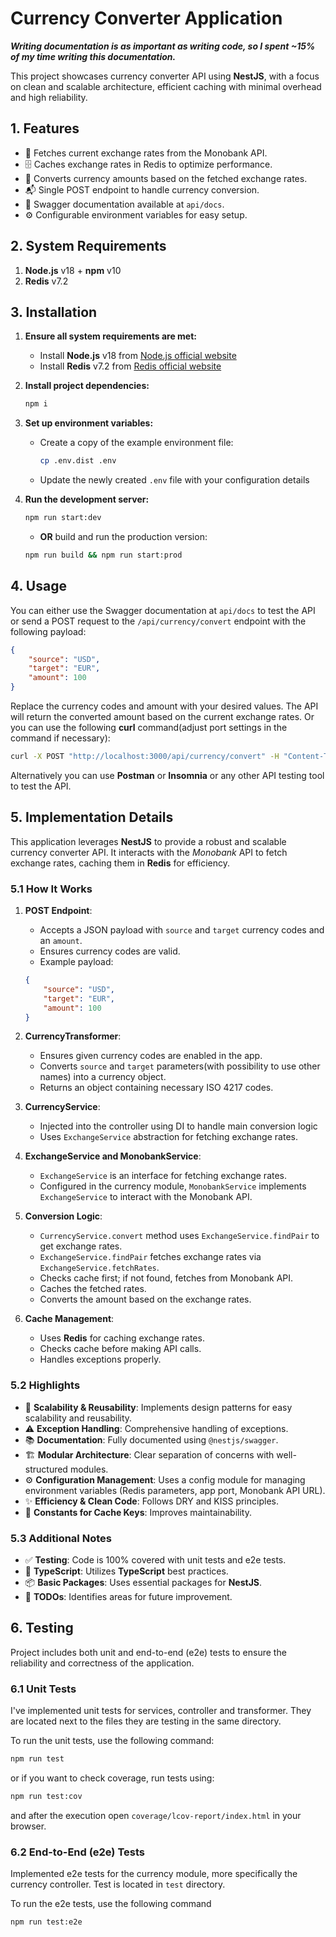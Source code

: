 
# Currency Converter Application


***Writing documentation is as important as writing code, so I spent ~15% of my time writing this documentation.***

This project showcases currency converter API using **NestJS**, with a focus on clean and scalable architecture, efficient caching with minimal overhead and high reliability.

## 1. Features

- 💱 Fetches current exchange rates from the Monobank API.
- 🗄️ Caches exchange rates in Redis to optimize performance.
- 🔄 Converts currency amounts based on the fetched exchange rates.
- 📬 Single POST endpoint to handle currency conversion.
- 📄 Swagger documentation available at `api/docs`.
- ⚙️ Configurable environment variables for easy setup.

## 2. System Requirements

1. **Node.js** v18 + **npm** v10
2. **Redis** v7.2

## 3. Installation

1. **Ensure all system requirements are met:**
    - Install **Node.js** v18 from [Node.js official website](https://nodejs.org/)
    - Install **Redis** v7.2 from [Redis official website](https://redis.io/)

2. **Install project dependencies:**
   ```sh
   npm i
   ```

3. **Set up environment variables:**
    - Create a copy of the example environment file:
      ```sh
      cp .env.dist .env
      ```
    - Update the newly created `.env` file with your configuration details

4. **Run the development server:**
   ```sh
   npm run start:dev
   ```
    - **OR** build and run the production version:
   ```sh
   npm run build && npm run start:prod
   ```
## 4. Usage
You can either use the Swagger documentation at `api/docs` to test the API or send a POST request to the `/api/currency/convert` endpoint with the following payload:
```json
{
    "source": "USD",
    "target": "EUR",
    "amount": 100
}
```
Replace the currency codes and amount with your desired values. The API will return the converted amount based on the current exchange rates.
Or you can use the following **curl** command(adjust port settings in the command if necessary):
```sh
curl -X POST "http://localhost:3000/api/currency/convert" -H "Content-Type: application/json" -d "{\"source\":\"USD\",\"target\":\"EUR\",\"amount\":100}"
```
Alternatively you can use **Postman** or **Insomnia** or any other API testing tool to test the API.

## 5. Implementation Details

This application leverages **NestJS** to provide a robust and scalable currency converter API. It interacts with the *Monobank* API to fetch exchange rates, caching them in **Redis** for efficiency.

### 5.1 How It Works

1. **POST Endpoint**:
    - Accepts a JSON payload with `source` and `target` currency codes and an `amount`.
    - Ensures currency codes are valid.
    - Example payload:
    ```json
    {
        "source": "USD",
        "target": "EUR",
        "amount": 100
    }
    ```

2. **CurrencyTransformer**:
    - Ensures given currency codes are enabled in the app.
    - Converts `source` and `target` parameters(with possibility to use other names) into a currency object.
    - Returns an object containing necessary ISO 4217 codes.

3. **CurrencyService**:
    - Injected into the controller using DI to handle main conversion logic
    - Uses `ExchangeService` abstraction for fetching exchange rates.

4. **ExchangeService and MonobankService**:
    - `ExchangeService` is an interface for fetching exchange rates.
    - Configured in the currency module, `MonobankService` implements `ExchangeService` to interact with the Monobank API.

5. **Conversion Logic**:
    - `CurrencyService.convert` method uses `ExchangeService.findPair` to get exchange rates.
    - `ExchangeService.findPair` fetches exchange rates via `ExchangeService.fetchRates`.
    - Checks cache first; if not found, fetches from Monobank API.
    - Caches the fetched rates.
    - Converts the amount based on the exchange rates.

6. **Cache Management**:
    - Uses **Redis** for caching exchange rates.
    - Checks cache before making API calls.
    - Handles exceptions properly.

### 5.2 Highlights

- 🚀 **Scalability & Reusability**: Implements design patterns for easy scalability and reusability.
- ⚠️ **Exception Handling**: Comprehensive handling of exceptions.
- 📚 **Documentation**: Fully documented using `@nestjs/swagger`.
- 🏗️ **Modular Architecture**: Clear separation of concerns with well-structured modules.
- ⚙️ **Configuration Management**: Uses a config module for managing environment variables (Redis parameters, app port, Monobank API URL).
- ✨ **Efficiency & Clean Code**: Follows DRY and KISS principles.
- 🔑 **Constants for Cache Keys**: Improves maintainability.

### 5.3 Additional Notes

- ✅ **Testing**: Code is 100% covered with unit tests and e2e tests.
- 📘 **TypeScript**: Utilizes **TypeScript** best practices.
- 📦 **Basic Packages**: Uses essential packages for **NestJS**.
- 📝 **TODOs**: Identifies areas for future improvement.

## 6. Testing
Project includes both unit and end-to-end (e2e) tests to ensure the reliability and correctness of the application. 

### 6.1 Unit Tests
I've implemented unit tests for services, controller and transformer. They are located next to the files they are testing in the same directory.

To run the unit tests, use the following command:
```sh
npm run test
```

or if you want to check coverage, run tests using:
```sh
npm run test:cov
```
and after the execution open `coverage/lcov-report/index.html` in your browser.

### 6.2 End-to-End (e2e) Tests
Implemented e2e tests for the currency module, more specifically the currency controller. Test is located in `test` directory. 

To run the e2e tests, use the following command
```sh
npm run test:e2e
```
